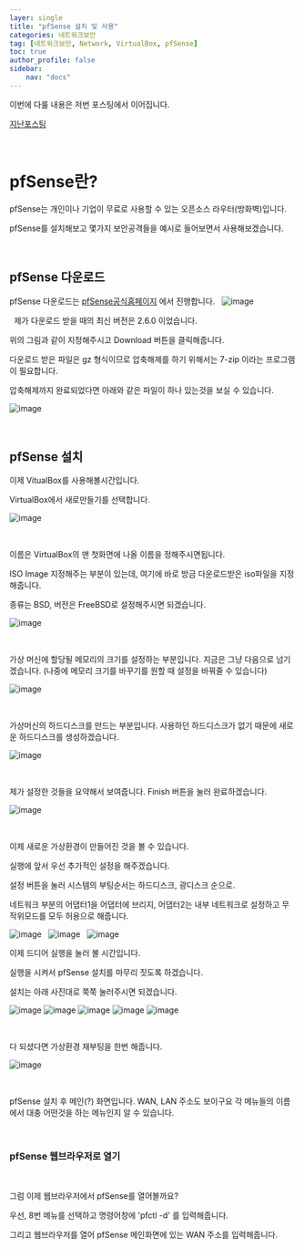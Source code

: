 ```yaml
---
layer: single
title: "pfSense 설치 및 사용"
categories: 네트워크보안
tag: [네트워크보안, Network, VirtualBox, pfSense]
toc: true
author_profile: false
sidebar: 
    nav: "docs"
---
```



이번에 다룰 내용은 저번 포스팅에서 이어집니다.

[지난포스팅](/_posts/2022-11-09-virtualBOX.md)

&nbsp;

# pfSense란?

pfSense는 개인이나 기업이 무료로 사용할 수 있는 오픈소스 라우터(방화벽)입니다.

pfSense를 설치해보고 몇가지 보안공격들을 예시로 들어보면서 사용해보겠습니다.

&nbsp;
&nbsp;


## pfSense 다운로드

pfSense 다운로드는 [pfSense공식홈페이지](https://www.pfsense.org/download/) 에서 진행합니다.
&nbsp;
![image](/images/2022-11-10/2022-11-10-pfSense01.png)

&nbsp;
제가 다운로드 받을 때의 최신 버전은 2.6.0 이었습니다.

위의 그림과 같이 지정해주시고 Download 버튼을 클릭해줍니다.

다운로드 받은 파일은 gz 형식이므로 압축해제를 하기 위해서는 7-zip 이라는 프로그램이 필요합니다.

압축해제까지 완료되었다면 아래와 같은 파일이 하나 있는것을 보실 수 있습니다.

![image](/images/2022-11-10/2022-11-10-pfSense02.png)

&nbsp;

## pfSense 설치

이제 VitualBox를 사용해볼시간입니다.

VirtualBox에서 새로만들기를 선택합니다.

![image](/images/2022-11-10/2022-11-10-pfSense03.png)

&nbsp;

이름은 VirtualBox의 맨 첫화면에 나올 이름을 정해주시면됩니다.

ISO Image 지정해주는 부분이 있는데, 여기에 바로 방금 다운로드받은 iso파일을 지정해줍니다.

종류는 BSD, 버전은 FreeBSD로 설정해주시면 되겠습니다.

![image](/images/2022-11-10/2022-11-10-pfSense04.png)

&nbsp;

가상 머신에 할당될 메모리의 크기를 설정하는 부분입니다. 지금은 그냥 다음으로 넘기겠습니다.
(나중에 메모리 크기를 바꾸기를 원할 때 설정을 바꿔줄 수 있습니다)

![image](/images/2022-11-10/2022-11-10-pfSense05.png)

&nbsp;

가상머신의 하드디스크를 만드는 부분입니다. 사용하던 하드디스크가 없기 때문에 새로운 하드디스크를
생성하겠습니다.

![image](/images/2022-11-10/2022-11-10-pfSense06.png)

&nbsp;

제가 설정한 것들을 요약해서 보여줍니다. Finish 버튼을 눌러 완료하겠습니다.

![image](/images/2022-11-10/2022-11-10-pfSense07.png)

&nbsp;

이제 새로운 가상환경이 만들어진 것을 볼 수 있습니다.

실행에 앞서 우선 추가적인 설정을 해주겠습니다.

설정 버튼을 눌러 시스템의 부팅순서는 하드디스크, 광디스크 순으로.

네트워크 부분의 어댑터1을 어댑터에 브리지, 어댑터2는 내부 네트워크로 설정하고 무작위모드를 모두 허용으로 해줍니다.

![image](/images/2022-11-10/2022-11-10-pfSense08.png)
&nbsp;
![image](/images/2022-11-10/2022-11-10-pfSense09.png)
&nbsp;
![image](/images/2022-11-10/2022-11-10-pfSense10.png)
&nbsp;

이제 드디어 실행을 눌러 볼 시간입니다.

실행을 시켜서 pfSense 설치를 마무리 짓도록 하겠습니다.

설치는 아래 사진대로 쭉쭉 눌러주시면 되겠습니다.

![image](/images/2022-11-10/2022-11-10-pfSense11.png)
![image](/images/2022-11-10/2022-11-10-pfSense12.png)
![image](/images/2022-11-10/2022-11-10-pfSense13.png)
![image](/images/2022-11-10/2022-11-10-pfSense14.png)
![image](/images/2022-11-10/2022-11-10-pfSense15.png)

&nbsp;

다 되셨다면 가상환경 재부팅을 한번 해줍니다.

![image](/images/2022-11-10/2022-11-10-pfSense16.png)

&nbsp;

pfSense 설치 후 메인(?) 화면입니다. 
WAN, LAN 주소도 보이구요 각 메뉴들의 이름에서 대충 어떤것을 하는 메뉴인지 알 수 있습니다.

&nbsp;
&nbsp;

### pfSense 웹브라우저로 열기
&nbsp;

그럼 이제 웹브라우저에서 pfSense를 열어볼까요?

우선, 8번 메뉴를 선택하고 명령어창에 'pfctl -d' 를 입력해줍니다.

그리고 웹브라우저를 열어 pfSense 메인화면에 있는 WAN 주소를 입력해줍니다.

